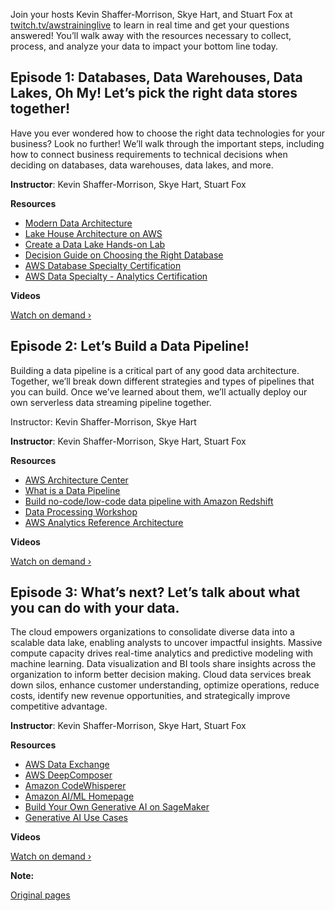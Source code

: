 Join your hosts Kevin Shaffer-Morrison, Skye Hart, and Stuart Fox at [twitch.tv/awstraininglive](https://www.twitch.tv/awstraininglive) to learn in real time and get your questions answered! You’ll walk away with the resources necessary to collect, process, and analyze your data to impact your bottom line today.

## Episode 1: Databases, Data Warehouses, Data Lakes, Oh My! Let’s pick the right data stores together!
Have you ever wondered how to choose the right data technologies for your business? Look no further! We’ll walk through the important steps, including how to connect business requirements to technical decisions when deciding on databases, data warehouses, data lakes, and more.

**Instructor**: Kevin Shaffer-Morrison, Skye Hart, Stuart Fox

**Resources**

* [Modern Data Architecture](https://aws.amazon.com/big-data/datalakes-and-analytics/modern-data-architecture/?nc=sn&loc=2)
* [Lake House Architecture on AWS](https://aws.amazon.com/blogs/big-data/build-a-lake-house-architecture-on-aws/)
* [Create a Data Lake Hands-on Lab](https://aws-dojo.com/ws3/labs/)
* [Decision Guide on Choosing the Right Database](https://aws-dojo.com/ws3/labs/)
* [AWS Database Specialty Certification](https://aws.amazon.com/certification/certified-database-specialty/)
* [AWS Data Specialty - Analytics Certification](https://aws.amazon.com/certification/certified-data-analytics-specialty/)

**Videos**

[Watch on demand ›](https://www.twitch.tv/videos/2003363022)

## Episode 2: Let’s Build a Data Pipeline!
Building a data pipeline is a critical part of any good data architecture. Together, we’ll break down different strategies and types of pipelines that you can build. Once we’ve learned about them, we’ll actually deploy our own serverless data streaming pipeline together.

Instructor: Kevin Shaffer-Morrison, Skye Hart

**Instructor**: Kevin Shaffer-Morrison, Skye Hart, Stuart Fox

**Resources**

* [AWS Architecture Center](https://aws.amazon.com/architecture/?cards-all.sort-by=item.additionalFields.sortDate&cards-all.sort-order=desc&awsf.content-type=*all&awsf.methodology=*all&awsf.tech-category=tech-category%23analytics&awsf.industries=*all&awsf.business-category=*all)
* [What is a Data Pipeline](https://aws.amazon.com/what-is/data-pipeline/)
* [Build no-code/low-code data pipeline with Amazon Redshift](https://pages.awscloud.com/Analytics-in-15-Build-No-code-Low-code-Data-Pipelines-with-Amazon-Redshift_2023_0208-SN-ABD_OD)
* [Data Processing Workshop](https://data-processing.serverlessworkshops.io/)
* [AWS Analytics Reference Architecture](https://aws-samples.github.io/aws-analytics-reference-architecture/high-level-design/modules/data-lake/)

**Videos**

[Watch on demand ›](https://www.twitch.tv/videos/2003365568)

## Episode 3: What’s next? Let’s talk about what you can do with your data.
The cloud empowers organizations to consolidate diverse data into a scalable data lake, enabling analysts to uncover impactful insights. Massive compute capacity drives real-time analytics and predictive modeling with machine learning. Data visualization and BI tools share insights across the organization to inform better decision making. Cloud data services break down silos, enhance customer understanding, optimize operations, reduce costs, identify new revenue opportunities, and strategically improve competitive advantage.

**Instructor**: Kevin Shaffer-Morrison, Skye Hart, Stuart Fox

**Resources**

* [AWS Data Exchange](https://aws.amazon.com/data-exchange/)
* [AWS DeepComposer](https://aws.amazon.com/deepcomposer/)
* [Amazon CodeWhisperer](https://aws.amazon.com/codewhisperer/)
* [Amazon AI/ML Homepage](https://aws.amazon.com/solutions/ai-ml/)
* [Build Your Own Generative AI on SageMaker](https://aws.amazon.com/blogs/machine-learning/architect-personalized-generative-ai-saas-applications-on-amazon-sagemaker/)
* [Generative AI Use Cases](https://aws.amazon.com/generative-ai/use-cases/)
  

**Videos**

[Watch on demand ›](https://www.twitch.tv/videos/2003367146)

**Note:**

[Original pages](https://pages.awscloud.com/GLOBAL-other-LS-Lets-Ship-It-with-AWS-Data-Analytics-2023-reg.html)